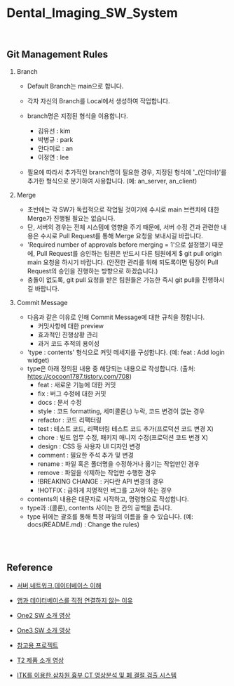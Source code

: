 # Dental_Imaging_SW_System

<br>

<h2>Git Management Rules</h2>

1. Branch

   - Default Branch는 main으로 합니다.

   - 각자 자신의 Branch를 Local에서 생성하여 작업합니다.
   - branch명은 지정된 형식을 이용합니다.
     - 김유선 : kim
     - 박병규 : park
     - 안다미로 : an
     - 이정연 : lee
   - 필요에 따라서 추가적인 branch명이 필요한 경우, 지정된 형식에 '_(언더바)'를 추가한 형식으로 분기하여 사용합니다. (예: an_server, an_client)

2. Merge

   - 초반에는 각 SW가 독립적으로 작업될 것이기에 수시로 main 브런치에 대한 Merge가 진행될 필요는 없습니다.
   - 단, 서버의 경우는 전체 시스템에 영향을 주기 때문에, 서버 수정 건과 관련한 내용은 수시로 Pull Request를 통해 Merge 요청을 보내시길 바랍니다.
   - 'Required number of approvals before merging = 1'으로 설정했기 때문에, Pull Request를 승인하는 팀원은 반드시 다른 팀원에게 $ git pull origin main 요청을 하시기 바랍니다. (안전한 관리를 위해 되도록이면 팀장이 Pull Request의 승인을 진행하는 방향으로 하겠습니다.)
   - 충돌이 없도록, git pull 요청을 받은 팀원들은 가능한 즉시 git pull을 진행하시길 바랍니다.

3. Commit Message

   - 다음과 같은 이유로 인해 Commit Message에 대한 규칙을 정합니다.
     - 커밋사항에 대한 preview
     - 효과적인 진행상황 관리
     - 과거 코드 추적의 용이성
   - 'type :  contents' 형식으로 커밋 메세지를 구성합니다. (예: feat : Add login widget)
   - type은 아래 정의된 내용 중 해당되는 내용으로 작성합니다.  (출처: https://cocoon1787.tistory.com/708)
     - feat : 새로운 기능에 대한 커밋
     - fix : 버그 수정에 대한 커밋
     - docs : 문서 수정
     - style : 코드 formatting, 세미콜론(;) 누락, 코드 변경이 없는 경우
     - refactor : 코드 리팩터링
     - test : 테스트 코드, 리팩터링 테스트 코드 추가(프로덕션 코드 변경 X)
     - chore : 빌드 업무 수정, 패키지 매니저 수정(프로덕션 코드 변경 X)
     - design : CSS 등 사용자 UI 디자인 변경
     - comment : 필요한 주석 추가 및 변경
     - rename : 파일 혹은 폴더명을 수정하거나 옮기는 작업만인 경우
     - remove : 파일을 삭제하는 작업만 수행한 경우
     - !BREAKING CHANGE : 커다란 API 변경의 경우
     - !HOTFIX : 급하게 치명적인 버그를 고쳐야 하는 경우
   - contents의 내용은 대문자로 시작하고, 명령형으로 작성합니다.
   - type과 :(콜론), contents 사이는 한 칸의 공백을 줍니다.
   - type 뒤에는 괄호를 통해 특정 파일의 이름을 줄 수 있습니다. (예: docs(README.md) : Change the rules)



<br><br>


<h2>Reference</h2>

- [서버,네트워크,데이터베이스 이해](https://www.youtube.com/watch?v=Pc6n6HgWU5c&list=LL&index=2)
- [앱과 데이터베이스를 직접 연결하지 않는 이유](https://www.youtube.com/watch?v=L7yW9OWTNP8&list=LL&index=1)
- [One2 SW 소개 영상](https://www.youtube.com/watch?v=sUYMXA47qPI)

- [One3 SW 소개 영상](https://www.youtube.com/watch?v=x1visphKCKU&t=1s)
- [참고용 프로젝트](https://www.youtube.com/watch?v=etaVUq96QHs)
- [T2 제품 소개 영상](https://www.youtube.com/watch?v=oZkie866IMc)

- [ITK를 이용한 삼차원 흉부 CT 영상분석 및 폐 결절 검출 시스템](https://www.slideshare.net/choiwookjin/wj-choi-itk-lung-image-analysis-cad)
